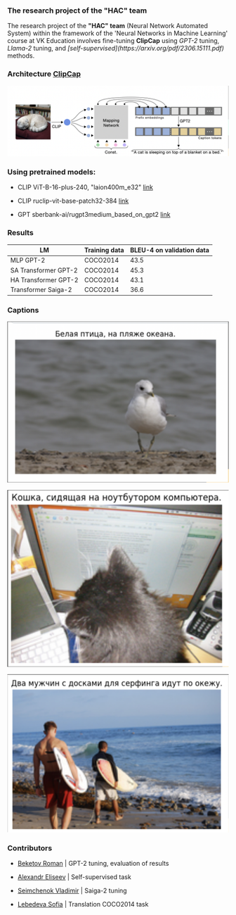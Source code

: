 ### The research project of the "НАС" team


<p class="p1">The research project of the <strong>"НАС" team</strong> (Neural Network Automated System) within the framework of the 'Neural Networks in Machine Learning' course at VK Education involves fine-tuning <strong>ClipCap</strong> using <em>GPT-2</em> tuning, <em>Llama-2</em> tuning, and <em> [self-supervised](https://arxiv.org/pdf/2306.15111.pdf) </em> methods.</p>


### Architecture [ClipCap](https://arxiv.org/pdf/2111.09734.pdf)

![ClipCap](./pictures/clipcap.png)

### Using pretrained models:

+ CLIP ViT-B-16-plus-240, "laion400m_e32"  [link](https://github.com/openai/CLIP)
+ CLIP ruclip-vit-base-patch32-384  [link](https://github.com/ai-forever/ru-clip)

+ GPT sberbank-ai/rugpt3medium_based_on_gpt2 [link](https://github.com/ai-forever/ru-gpts)


### Results

|          LM          | Training data | BLEU-4 on validation data | 
| -------------------- | ------------- |  ------------------------ |
| MLP GPT-2            |   COCO2014    |           43.5            | 
| SA Transformer GPT-2 |   COCO2014    |           45.3            |
| HA Transformer GPT-2 |   COCO2014    |           43.1            |
| Transformer Saiga-2  |   COCO2014    |           36.6            |

### Captions


![example1](./pictures/example1.png)


![example2](./pictures/example2.png)


![example3](./pictures/example3.png)


### Contributors

+ [Beketov Roman](https://github.com/rbeketov/)        |  GPT-2 tuning, evaluation of results

+ [Alexandr Eliseev](https://github.com/Sanchoues)     |  Self-supervised task

+ [Seimchenok Vladimir](https://github.com/VAVASTO)  |  Saiga-2 tuning

+ [Lebedeva Sofia](https://github.com/Sofi0Le)       |  Translation COCO2014 task

